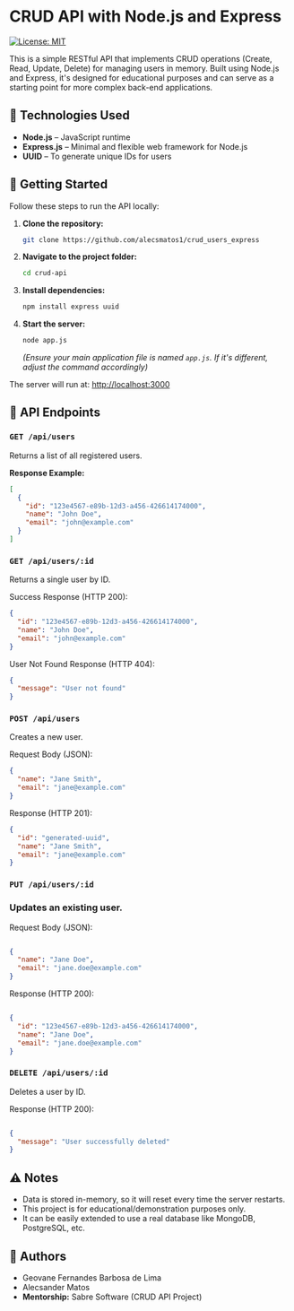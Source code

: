 # CRUD API with Node.js and Express

[![License: MIT](https://img.shields.io/badge/License-MIT-yellow.svg)](https://opensource.org/licenses/MIT)

This is a simple RESTful API that implements CRUD operations (Create, Read, Update, Delete) for managing users in memory. Built using Node.js and Express, it's designed for educational purposes and can serve as a starting point for more complex back-end applications.

## 🔧 Technologies Used

* **Node.js** – JavaScript runtime
* **Express.js** – Minimal and flexible web framework for Node.js
* **UUID** – To generate unique IDs for users

## 🚀 Getting Started

Follow these steps to run the API locally:

1.  **Clone the repository:**
    ```bash
    git clone https://github.com/alecsmatos1/crud_users_express
    ```

2.  **Navigate to the project folder:**
    ```bash
    cd crud-api
    ```

3.  **Install dependencies:**
    ```bash
    npm install express uuid
    ```

4.  **Start the server:**
    ```bash
    node app.js
    ```
    *(Ensure your main application file is named `app.js`. If it's different, adjust the command accordingly)*

The server will run at: [http://localhost:3000](http://localhost:3000)

## 📘 API Endpoints

### `GET /api/users`

Returns a list of all registered users.

**Response Example:**

```json
[
  {
    "id": "123e4567-e89b-12d3-a456-426614174000",
    "name": "John Doe",
    "email": "john@example.com"
  }
]
```

### `GET /api/users/:id`
Returns a single user by ID.

Success Response (HTTP 200):

```json
{
  "id": "123e4567-e89b-12d3-a456-426614174000",
  "name": "John Doe",
  "email": "john@example.com"
}
```
User Not Found Response (HTTP 404):

```json
{
  "message": "User not found"
}
```
### `POST /api/users`
Creates a new user.

Request Body (JSON):


```json
{
  "name": "Jane Smith",
  "email": "jane@example.com"
}
```
Response (HTTP 201):

```json
{
  "id": "generated-uuid",
  "name": "Jane Smith",
  "email": "jane@example.com"
}
```
### `PUT /api/users/:id`
### Updates an existing user.

Request Body (JSON):

```json

{
  "name": "Jane Doe",
  "email": "jane.doe@example.com"
}
```
Response (HTTP 200):

```json

{
  "id": "123e4567-e89b-12d3-a456-426614174000",
  "name": "Jane Doe",
  "email": "jane.doe@example.com"
}
```
### `DELETE /api/users/:id`
Deletes a user by ID.

Response (HTTP 200):

```json

{
  "message": "User successfully deleted"
}
```
## ⚠️ Notes

* Data is stored in-memory, so it will reset every time the server restarts.
* This project is for educational/demonstration purposes only.
* It can be easily extended to use a real database like MongoDB, PostgreSQL, etc.

## 👥 Authors

* Geovane Fernandes Barbosa de Lima
* Alecsander Matos
* **Mentorship:** Sabre Software (CRUD API Project)
